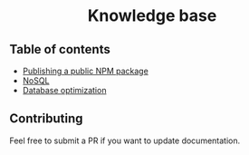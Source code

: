 <div align="center">
  <h1>Knowledge base</h1>
</div>

## Table of contents

* [Publishing a public NPM package](resources/PUBLIC_PACKAGE.md)
* [NoSQL](resources/NOSQL.md)
* [Database optimization](resources/DATABASE_OPTI.md)

## Contributing

Feel free to submit a PR if you want to update documentation.
